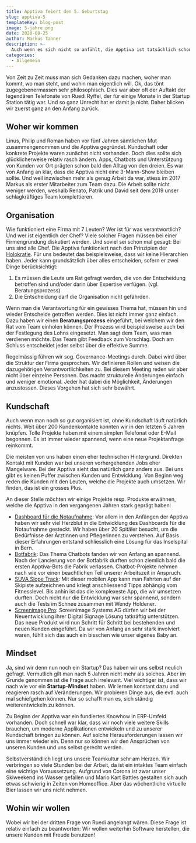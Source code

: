```yaml
---
title: Apptiva feiert den 5. Geburtstag
slug: apptiva-5
templateKey: blog-post
image: 5-jahre.png
date: 2020-08-25
author: Markus Tanner
description: >-
  Auch wenn es sich nicht so anfühlt, die Apptiva ist tatsächlich schon 5-jährig. Während den 5 Jahren durften wir viele wertvolle Erfahrungen sammeln. In diesem Blogpost lassen wir euch etwas an unserem Rückblick teilhaben.
categories:
  - Allgemein
---
```


Von Zeit zu Zeit muss man sich Gedanken dazu machen, woher man kommt, wo man steht, und wohin man eigentlich will. Ok, das tönt zugegebenermassen sehr philosophisch. Dies war aber oft der Auftakt der legendären Telefonate von Ruedi Ryffel, der für einige Monate in der Startup Station tätig war. Und so ganz Unrecht hat er damit ja nicht. Daher blicken wir zuerst ganz an den Anfang zurück.

## Woher wir kommen

Linus, Philip und Roman haben vor fünf Jahren sämtlichen Mut zusammengenommen und die Apptiva gegründet. Kundschaft oder konkrete Projekte waren zunächst nicht vorhanden. Doch dies sollte sich glücklicherweise relativ rasch ändern. Apps, Chatbots und Unterstützung von Kunden vor Ort prägten schon bald den Alltag von den dreien. Es war von Anfang an klar, dass die Apptiva nicht eine 3-Mann-Show bleiben sollte. Und weil inzwischen mehr als genug Arbeit da war, stiess im 2017 Markus als erster Mitarbeiter zum Team dazu. Die Arbeit sollte nicht weniger werden, weshalb Renato, Patrik und David seit dem 2019 unser schlagkräftiges Team komplettieren.

## Organisation

Wie funktioniert eine Firma mit 7 Leuten? Wer ist für was verantwortlich? Und wer ist eigentlich der Chef? Viele solcher Fragen müssen bei einer Firmengründung diskutiert werden. Und soviel sei schon mal gesagt: Bei uns sind alle Chef. Die Apptiva funktioniert nach den Prinzipien der [Holokratie](https://de.wikipedia.org/wiki/Holokratie). Für uns bedeutet das beispielsweise, dass wir keine Hierarchien haben. Jeder kann grundsätzlich über alles entscheiden, sofern er zwei Dinge berücksichtigt:

1. Es müssen die Leute um Rat gefragt werden, die von der Entscheidung betroffen sind und/oder darin über Expertise verfügen. (vgl. Beratungsprozess)
2. Die Entscheidung darf die Organisation nicht gefährden.

Wenn man die Verantwortung für ein gewisses Thema hat, müssen hin und wieder Entscheide getroffen werden. Dies ist nicht immer ganz einfach. Dazu haben wir einen **Beratungsprozess** eingeführt, bei welchem wir den Rat vom Team einholen können. Der Prozess wird beispielsweise auch bei der Festlegung des Lohns eingesetzt. Man sagt dem Team, was man verdienen möchte. Das Team gibt Feedback zum Vorschlag. Doch am Schluss entscheidet jeder selbst über die effektive Summe.

Regelmässig führen wir sog. Governance-Meetings durch. Dabei wird über die Struktur der Firma gesprochen. Wir definieren Rollen und weisen die dazugehörigen Verantwortlichkeiten zu. Bei diesem Meeting reden wir aber nicht über einzelne Personen. Das macht strukturelle Änderungen einfach und weniger emotional. Jeder hat dabei die Möglichkeit, Änderungen anzustossen. Dieses Vorgehen hat sich sehr bewährt.

## Kundschaft

Auch wenn man noch so gut organisiert ist, ohne Kundschaft läuft natürlich nichts. Weit über 200 Kundenkontakte konnten wir in den letzten 5 Jahren knüpfen. Tolle Projekte haben mit einem simplen Telefonat oder E-Mail begonnen. Es ist immer wieder spannend, wenn eine neue Projektanfrage reinkommt.

Die meisten von uns haben einen eher technischen Hintergrund. Direkten Kontakt mit Kunden war bei unseren vorhergehenden Jobs eher Mangelware. Bei der Apptiva sieht das natürlich ganz anders aus. Bei uns gibt es keinen Puffer zwischen Kunden und Entwicklung. Von Beginn weg reden die Kunden mit den Leuten, welche die Projekte auch umsetzen. Wir finden, das ist ein grosses Plus.

An dieser Stelle möchten wir einige Projekte resp. Produkte erwähnen, welche die Apptiva in den vergangenen Jahren stark geprägt haben:

- [Dashboard für die Notaufnahme](https://apptiva.ch/dashboard-notaufnahme/): Vor allem in den Anfängen der Apptiva haben wir sehr viel Herzblut in die Entwicklung des Dashboards für die Notaufnahme gesteckt. Wir haben über 20 Spitäler besucht, um die Bedürfnisse der Ärztinnen und Pflegerinnen zu verstehen. Auf Basis dieser Erfahrungen entstand schliesslich eine Lösung für das Inselspital in Bern.
- [Botfabrik](https://www.botfabrik.ch): Das Thema Chatbots fanden wir von Anfang an spannend. Nach der Lancierung von der Botfabrik durften schon ziemlich bald die ersten Apptiva-Bots die Fabrik verlassen. Chatbot-Projekte nehmen nach wie vor einen beachtlichen Teil unserer Arbeitszeit in Anspruch.
- [SUVA Slope Track](https://www.suva.ch/de-CH/material/Factsheets/slope-track-de): Mit dieser mobilen App kann man Fahrten auf der Skipiste aufzeichnen und kriegt anschliessend Tipps abhängig vom Fitnesslevel. Bis anhin ist das die komplexeste App, die wir umsetzen durften. Doch nicht nur die Entwicklung war sehr spannend, sondern auch die Tests im Schnee zusammen mit Wendy Holdener.
- [Screenimage Pro](https://screenimage.ch/): Screenimage Systems AG dürfen wir bei der Neuentwicklung ihrer Digital Signage Lösung tatkräftig unterstützen. Das neue Produkt wird nun Schritt für Schritt bei bestehenden und neuen Kunden eingeführt. Da wir von Anfang an sehr stark involviert waren, fühlt sich das auch ein bisschen wie unser eigenes Baby an.

## Mindset

Ja, sind wir denn nun noch ein Startup? Das haben wir uns selbst neulich gefragt. Vermutlich gilt man nach 5 Jahren nicht mehr als solches. Aber im Grunde genommen ist die Frage auch irrelevant. Viel wichtiger ist, dass wir nach wie vor ein **Startup-Mindset** haben. Wir lernen konstant dazu und reagieren rasch auf Veränderungen. Wir probieren Dinge aus, die evtl. auch mal schiefgehen können. Nur so schafft man es, sich ständig weiterentwickeln zu können.

Zu Beginn der Apptiva war ein fundiertes Knowhow in ERP-Umfeld vorhanden. Doch schnell war klar, dass wir noch viele weitere Skills brauchen, um moderne Applikationen entwickeln und zu unserer Kundschaft bringen zu können. Auf solche Herausforderungen lassen wir uns immer wieder ein. Denn nur so können wir den Ansprüchen von unseren Kunden und uns selbst gerecht werden.

Selbstverständlich liegt uns unsere Teamkultur sehr am Herzen. Wir verbringen so viele Stunden bei der Arbeit, da ist ein intaktes Team einfach eine wichtige Voraussetzung. Aufgrund von Corona ist zwar unser Skiweekend ins Wasser gefallen und Mario Kart Battles gestalten sich auch etwas schwierig in Zeiten von Homeoffice. Aber das wöchentliche virtuelle Bier lassen wir uns nicht nehmen.

## Wohin wir wollen

Wobei wir bei der dritten Frage von Ruedi angelangt wären. Diese Frage ist relativ einfach zu beantworten: Wir wollen weiterhin Software herstellen, die unsere Kunden mit Freude benutzen!
